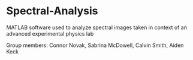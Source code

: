# Spectral-Analysis
MATLAB software used to analyze spectral images taken in context of an advanced experimental physics lab

Group members: Connor Novak, Sabrina McDowell, Calvin Smith, Aiden Keck
